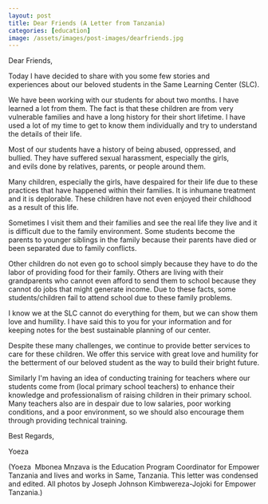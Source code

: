 ```yaml
---
layout: post
title: Dear Friends (A Letter from Tanzania)
categories: [education]
image: /assets/images/post-images/dearfriends.jpg
---
```



Dear Friends,

Today I have decided to share with you some few stories and experiences about our beloved students in the Same Learning Center (SLC).

We have been working with our students for about two months. I have learned a lot from them. The fact is that these children are from very vulnerable families and have a long history for their short lifetime. I have used a lot of my time to get to know them individually and try to understand the details of their life.

Most of our students have a history of being abused, oppressed, and bullied. They have suffered sexual harassment, especially the girls, and evils done by relatives, parents, or people around them.

Many children, especially the girls, have despaired for their life due to these practices that have happened within their families. It is inhumane treatment and it is deplorable. These children have not even enjoyed their childhood as a result of this life.

Sometimes I visit them and their families and see the real life they live and it is difficult due to the family environment. Some students become the parents to younger siblings in the family because their parents have died or been separated due to family conflicts.

Other children do not even go to school simply because they have to do the labor of providing food for their family. Others are living with their grandparents who cannot even afford to send them to school because they cannot do jobs that might generate income. Due to these facts, some students/children fail to attend school due to these family problems.

I know we at the SLC cannot do everything for them, but we can show them love and humility. I have said this to you for your information and for keeping notes for the best sustainable planning of our center.

Despite these many challenges, we continue to provide better services to care for these children. We offer this service with great love and humility for the betterment of our beloved student as the way to build their bright future.

Similarly I'm having an idea of conducting training for teachers where our students come from (local primary school teachers) to enhance their knowledge and professionalism of raising children in their primary school. Many teachers also are in despair due to low salaries, poor working conditions, and a poor environment, so we should also encourage them through providing technical training.

Best Regards,

Yoeza


(Yoeza  Mbonea Mnzava is the Education Program Coordinator for Empower Tanzania and lives and works in Same, Tanzania. This letter was condensed and edited. All photos by Joseph Johnson Kimbwereza-Jojoki for Empower Tanzania.)


